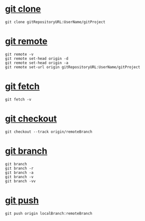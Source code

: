 # [git clone](01_git_clone.md)
```
git clone gitRepositoryURL:UserName/gitProject
```

# [git remote](02_git_remote.md)
```
git remote -v
git remote set-head origin -d
git remote set-head origin -a
git remote set-url origin gitRepositoryURL:UserName/gitProject
```

# [git fetch](03_git_fetch.md)
```
git fetch -v
```

# [git checkout](04_git_checkout.md)
```
git checkout --track origin/remoteBranch
```

# [git branch](05_git_branch.md)
```
git branch
git branch -r
git branch -a
git branch -v
git branch -vv
```

# [git push](06_git_push.md)
```
git push origin localBranch:remoteBranch
```
